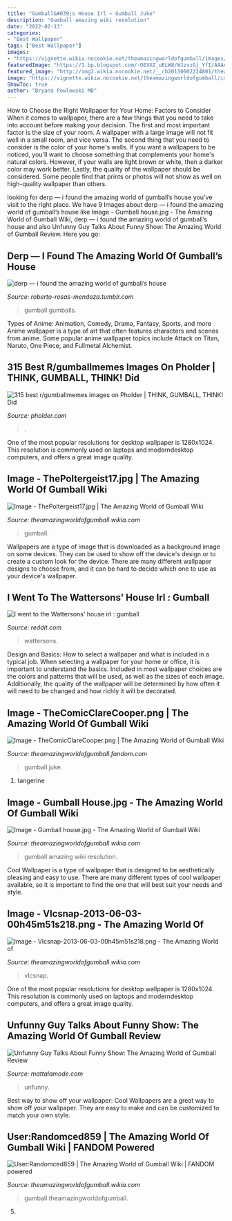 ```yaml
---
title: "Gumball&#039;s House Irl ~ Gumball Juke"
description: "Gumball amazing wiki resolution"
date: "2022-02-13"
categories:
- "Best Wallpaper"
tags: ["Best Wallpaper"]
images:
- "https://vignette.wikia.nocookie.net/theamazingworldofgumball/images/e/e7/Random_WTF_Boom_Collection/revision/latest/scale-to-width-down/400?cb=20120529133750"
featuredImage: "https://1.bp.blogspot.com/-OEXXZ_uELW8/WJzxzGj_YfI/AAAAAAAAFy8/hFATSFYmWAU12WLC41hJFdDxkmcBiPhLQCLcB/s320/allow%2Bme%2Bto%2Bexplain.png"
featured_image: "http://img2.wikia.nocookie.net/__cb20130602224801/theamazingworldofgumball/images/thumb/9/9d/Vlcsnap-2013-06-03-00h45m51s218.png/500px-Vlcsnap-2013-06-03-00h45m51s218.png"
image: "https://vignette.wikia.nocookie.net/theamazingworldofgumball/images/e/e7/Random_WTF_Boom_Collection/revision/latest/scale-to-width-down/400?cb=20120529133750"
ShowToc: true
author: "Bryana Powlowski MD"
---
```



How to Choose the Right Wallpaper for Your Home: Factors to Consider
When it comes to wallpaper, there are a few things that you need to take into account before making your decision. The first and most important factor is the size of your room. A wallpaper with a large image will not fit well in a small room, and vice versa. 
The second thing that you need to consider is the color of your home's walls. If you want a wallpapers to be noticed, you'll want to choose something that complements your home's natural colors. However, if your walls are light brown or white, then a darker color may work better. 
Lastly, the quality of the wallpaper should be considered. Some people find that prints or photos will not show as well on high-quality wallpaper than others.

	

		
looking for derp — i found the amazing world of gumball’s house you've visit to the right place. We have 9 Images about derp — i found the amazing world of gumball’s house like Image - Gumball house.jpg - The Amazing World of Gumball Wiki, derp — i found the amazing world of gumball’s house and also Unfunny Guy Talks About Funny Show: The Amazing World of Gumball Review. Here you go:
		
    
## Derp — I Found The Amazing World Of Gumball’s House

<img loading=lazy src="https://66.media.tumblr.com/7d9dda02d74716917bba803d34d01c46/tumblr_olhmw7vWwN1w4k16lo4_r1_640.jpg" onerror="this.onerror=null;this.src='https://tse2.mm.bing.net/th?id=OIP.6HXYOjO5MLYWG97fvi4pLwHaEJ&amp;pid=15.1';" alt="derp — i found the amazing world of gumball’s house">

_Source: roberto-rosas-mendoza.tumblr.com_

>gumball gumballs. 

	

Types of Anime: Animation, Comedy, Drama, Fantasy, Sports, and more
Anime wallpaper is a type of art that often features characters and scenes from anime. Some popular anime wallpaper topics include Attack on Titan, Naruto, One Piece, and Fullmetal Alchemist.

    
## 315 Best R/gumballmemes Images On Pholder | THINK, GUMBALL, THINK! Did

<img loading=lazy src="https://i.redd.it/wn9yi82k9w131.png" onerror="this.onerror=null;this.src='https://tse4.mm.bing.net/th?id=OIP.o5DCuqXB73QRtYNTrQSffQHaEK&amp;pid=15.1';" alt="315 best r/gumballmemes images on Pholder | THINK, GUMBALL, THINK! Did">

_Source: pholder.com_

>. 

	

One of the most popular resolutions for desktop wallpaper is 1280x1024. This resolution is commonly used on laptops and moderndesktop computers, and offers a great image quality.

    
## Image - ThePoltergeist17.jpg | The Amazing World Of Gumball Wiki

<img loading=lazy src="https://vignette.wikia.nocookie.net/theamazingworldofgumball/images/0/0c/ThePoltergeist17.jpg/revision/latest?cb=20120122192431" onerror="this.onerror=null;this.src='https://tse3.mm.bing.net/th?id=OIP.JXj5TJIvkwbSdaFrFwf2mgHaEH&amp;pid=15.1';" alt="Image - ThePoltergeist17.jpg | The Amazing World of Gumball Wiki">

_Source: theamazingworldofgumball.wikia.com_

>gumball. 

	

Wallpapers are a type of image that is downloaded as a background image on some devices. They can be used to show off the device's design or to create a custom look for the device. There are many different wallpaper designs to choose from, and it can be hard to decide which one to use as your device's wallpaper.

    
## I Went To The Wattersons&#039; House Irl : Gumball

<img loading=lazy src="https://i.redd.it/xrrq4s1vp4u61.jpg" onerror="this.onerror=null;this.src='https://tse3.mm.bing.net/th?id=OIP.elIwVNlMdHUNRqBMIvbp9QHaEK&amp;pid=15.1';" alt="I went to the Wattersons&#039; house irl : gumball">

_Source: reddit.com_

>wattersons. 

	

Design and Basics: How to select a wallpaper and what is included in a typical job.
When selecting a wallpaper for your home or office, it is important to understand the basics. Included in most wallpaper choices are the colors and patterns that will be used, as well as the sizes of each image. Additionally, the quality of the wallpaper will be determined by how often it will need to be changed and how richly it will be decorated.

    
## Image - TheComicClareCooper.png | The Amazing World Of Gumball Wiki

<img loading=lazy src="https://vignette.wikia.nocookie.net/theamazingworldofgumball/images/2/26/TheComicClareCooper.png/revision/latest?cb=20151008040811" onerror="this.onerror=null;this.src='https://tse4.mm.bing.net/th?id=OIP.IhHq__MTJfVYDwkwHczZAwHaEK&amp;pid=15.1';" alt="Image - TheComicClareCooper.png | The Amazing World of Gumball Wiki">

_Source: theamazingworldofgumball.fandom.com_

>gumball juke. 

	

1. tangerine 

    
## Image - Gumball House.jpg - The Amazing World Of Gumball Wiki

<img loading=lazy src="http://img2.wikia.nocookie.net/__cb20121024020544/theamazingworldofgumball/images/3/30/Gumball_house.jpg" onerror="this.onerror=null;this.src='https://tse2.mm.bing.net/th?id=OIP.vRk40gLf13pDOITIs5ogAwHaHL&amp;pid=15.1';" alt="Image - Gumball house.jpg - The Amazing World of Gumball Wiki">

_Source: theamazingworldofgumball.wikia.com_

>gumball amazing wiki resolution. 

	

Cool Wallpaper is a type of wallpaper that is designed to be aesthetically pleasing and easy to use. There are many different types of cool wallpaper available, so it is important to find the one that will best suit your needs and style.

    
## Image - Vlcsnap-2013-06-03-00h45m51s218.png - The Amazing World Of

<img loading=lazy src="http://img2.wikia.nocookie.net/__cb20130602224801/theamazingworldofgumball/images/thumb/9/9d/Vlcsnap-2013-06-03-00h45m51s218.png/500px-Vlcsnap-2013-06-03-00h45m51s218.png" onerror="this.onerror=null;this.src='https://tse2.mm.bing.net/th?id=OIP.DTL3JKSkUj6bVidUesO2EgHaEK&amp;pid=15.1';" alt="Image - Vlcsnap-2013-06-03-00h45m51s218.png - The Amazing World of">

_Source: theamazingworldofgumball.wikia.com_

>vlcsnap. 

	

One of the most popular resolutions for desktop wallpaper is 1280x1024. This resolution is commonly used on laptops and moderndesktop computers, and offers a great image quality.

    
## Unfunny Guy Talks About Funny Show: The Amazing World Of Gumball Review

<img loading=lazy src="https://1.bp.blogspot.com/-OEXXZ_uELW8/WJzxzGj_YfI/AAAAAAAAFy8/hFATSFYmWAU12WLC41hJFdDxkmcBiPhLQCLcB/s320/allow%2Bme%2Bto%2Bexplain.png" onerror="this.onerror=null;this.src='https://tse2.mm.bing.net/th?id=OIP.7u92tSs9v0jrCNulKSu1JAAAAA&amp;pid=15.1';" alt="Unfunny Guy Talks About Funny Show: The Amazing World of Gumball Review">

_Source: mattalamode.com_

>unfunny. 

	

Best way to show off your wallpaper:
Cool Wallpapers are a great way to show off your wallpaper. They are easy to make and can be customized to match your own style.

    
## User:Randomced859 | The Amazing World Of Gumball Wiki | FANDOM Powered

<img loading=lazy src="https://vignette.wikia.nocookie.net/theamazingworldofgumball/images/e/e7/Random_WTF_Boom_Collection/revision/latest/scale-to-width-down/400?cb=20120529133750" onerror="this.onerror=null;this.src='https://tse2.mm.bing.net/th?id=OIP.jBEQn1Lg7ZHS8qoQeTWBvAHaEJ&amp;pid=15.1';" alt="User:Randomced859 | The Amazing World of Gumball Wiki | FANDOM powered">

_Source: theamazingworldofgumball.wikia.com_

>gumball theamazingworldofgumball. 

	

5.


